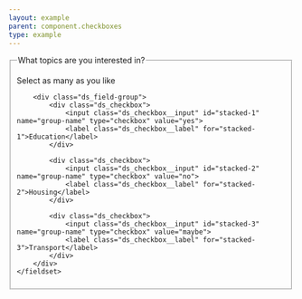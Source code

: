 ```yaml
---
layout: example
parent: component.checkboxes
type: example
---
```

<form>
    <fieldset>
        <legend>What topics are you interested in?</legend>
        <p class="ds_hint-text">Select as many as you like</p>

        <div class="ds_field-group">
            <div class="ds_checkbox">
                <input class="ds_checkbox__input" id="stacked-1" name="group-name" type="checkbox" value="yes">
                <label class="ds_checkbox__label" for="stacked-1">Education</label>
            </div>

            <div class="ds_checkbox">
                <input class="ds_checkbox__input" id="stacked-2" name="group-name" type="checkbox" value="no">
                <label class="ds_checkbox__label" for="stacked-2">Housing</label>
            </div>

            <div class="ds_checkbox">
                <input class="ds_checkbox__input" id="stacked-3" name="group-name" type="checkbox" value="maybe">
                <label class="ds_checkbox__label" for="stacked-3">Transport</label>
            </div>
        </div>
    </fieldset>
</form>
